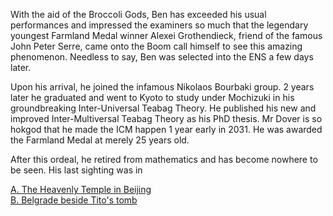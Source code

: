 With the aid of the Broccoli Gods, Ben has exceeded his usual performances and impressed the examiners so much that the legendary youngest Farmland Medal winner Alexei Grothendieck, friend of the famous John Peter Serre, came onto the Boom call himself to see this amazing phenomenon. Needless to say, Ben was selected into the ENS a few days later.

Upon his arrival, he joined the infamous Nikolaos Bourbaki group. 2 years later he graduated and went to Kyoto to study under Mochizuki in his groundbreaking Inter-Universal Teabag Theory. He published his new and improved Inter-Multiversal Teabag Theory as his PhD thesis. Mr Dover is so hokgod that he made the ICM happen 1 year early in 2031. He was awarded the Farmland Medal at merely 25 years old. 

After this ordeal, he  retired from mathematics and has become nowhere to be seen. His last sighting was in

[A. The Heavenly Temple in Beijing](heaven.md) \
[B. Belgrade beside Tito's tomb](tito.md)
